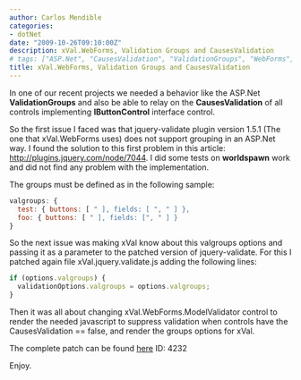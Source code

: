 ```yaml
---
author: Carlos Mendible
categories:
- dotNet
date: "2009-10-26T09:10:00Z"
description: xVal.WebForms, Validation Groups and CausesValidation
# tags: ["ASP.Net", "CausesValidation", "ValidationGroups", "WebForms", "xVal"]
title: xVal.WebForms, Validation Groups and CausesValidation
---
```

In one of our recent projects we needed a behavior like the ASP.Net **ValidationGroups** and also be able to relay on the **CausesValidation** of all controls implementing **IButtonControl** interface control.

So the first issue I faced was that jquery-validate plugin version 1.5.1 (The one that xVal.WebForms uses) does not support grouping in an ASP.Net way. I found the solution to this first problem in this article: <http://plugins.jquery.com/node/7044>. I did some tests on **worldspawn** work and did not find any problem with the implementation.

The groups must be defined as in the following sample:

``` javascript
valgroups: {
  test: { buttons: [ " ], fields: [ ", " ] },
  foo: { buttons: [ " ], fields: [", " ] }
}
 ```

So the next issue was making xVal know about this valgroups options and passing it as a parameter to the patched version of jquery-validate. For this I patched again file xVal.jquery.validate.js adding the following lines:

``` javascript
if (options.valgroups) {
  validationOptions.valgroups = options.valgroups;
}
``` 

Then it was all about changing xVal.WebForms.ModelValidator control to render the needed javascript to suppress validation when controls have the CausesValidation == false, and render the groups options for xVal.

The complete patch can be found [here](http://xvalwebforms.codeplex.com/SourceControl/PatchList.aspx) ID: 4232

Enjoy.